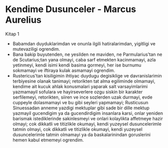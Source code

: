 # Kendime Dusunceler - Marcus Aurelius

Kitap 1
- Babamdan duyduklarimdan ve onunla ilgili hatiralarimdan, yigitligi ve mutevaziligi ogrendim.
- Bana bakip buyutenden, ne yesilden ne maviden, ne Parmularius'tan ne de Scutarius;tan yana olmayi, caba sarf etmekten kacinmamayi, azla yetinmeyi, kendi isimi kendi basima gormeyi, her ise burnumu sokmamayi ve iftiraya kulak asmamayi ogrendim.
- Rustericus'tan kisiligimin ihtiyac duydugu degisiklige ve davranislarimin terbiyesine olanak tanimayi; retorikten tat alma egiliminde olmamayi, kendime ait kucuk ahlak konusmalari yaparak salt varsayimlarimi yazmamayil sofulara ve hayirseverlere ozgu siskin bir karakter serfilemeyi, retorikten, siiren ve ince sozlerden uzak durmayi, evde cuppeyle dolasmamayi ve bu gibi seyleri yapmamayi; Rusticusun Sinuessadan anneme yazdigi mektuplar gibi sade bir dille mektup yazmayil gucendigim ya da gucendirdigim insanlara karsi, onlar yeniden barismak istediklerinde sakinlesmeyi ve onlari kolaylikta affetmeye hazir olmayi; cok dikkatli ve titizlikle okumayi, kendi yuzeysel dusuncelerimle tatmin olmayi, cok dikkatli ve titizlikle okumayi, kendi yuzeysel dusuncelerimle tatmin olmamayi ya da baskalarinindan goruslerini hemen kabul etmemeyi ogrendim.
